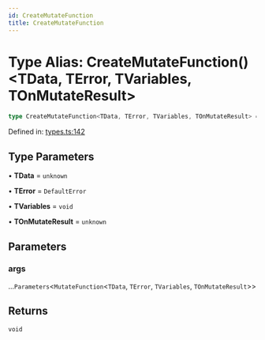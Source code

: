 ```yaml
---
id: CreateMutateFunction
title: CreateMutateFunction
---
```


<!-- DO NOT EDIT: this page is autogenerated from the type comments -->

# Type Alias: CreateMutateFunction()\<TData, TError, TVariables, TOnMutateResult\>

```ts
type CreateMutateFunction<TData, TError, TVariables, TOnMutateResult> = (...args) => void;
```

Defined in: [types.ts:142](https://github.com/TanStack/query/blob/main/packages/angular-query-experimental/src/types.ts#L142)

## Type Parameters

• **TData** = `unknown`

• **TError** = `DefaultError`

• **TVariables** = `void`

• **TOnMutateResult** = `unknown`

## Parameters

### args

...`Parameters`\<`MutateFunction`\<`TData`, `TError`, `TVariables`, `TOnMutateResult`\>\>

## Returns

`void`
